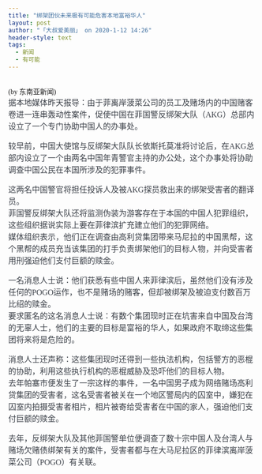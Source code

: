 ```yaml
---
title: "绑架团伙未来极有可能危害本地富裕华人"
layout: post
author: "「大叔爱美丽」 on 2020-1-12 14:26"
header-style: text
tags:
  - 新闻
  - 有可能
---
```


<head></head>
<body>
 <br> 
 <font face="微软雅黑">(by 东南亚新闻)</font>
 <br> 
 <font face="微软雅黑"><font color="#393e46"><font style="font-size:16px">据本地媒体昨天报导：由于菲离岸菠菜公司的员工及赌场内的中国赌客卷进一连串轰动性案件，促使中国在菲国警反绑架大队（AKG）总部内设立了一个专门协助中国人的办事处。</font></font></font>
 <br> 
 <font face="微软雅黑"><br> <font color="#393e46"><font style="font-size:16px">较早前，中国大使馆与反绑架大队队长依斯托莫准将讨论后，在AKG总部内设立了一个由两名中国年青警官主持的办公处，这个办事处将协助调查中国公民在本国所涉及的犯罪事件。</font></font></font>
 <br> 
 <font face="微软雅黑"><br> <font color="#393e46"><font style="font-size:16px">这两名中国警官将担任投诉人及被AKG探员救出来的绑架受害者的翻译员。</font></font><br> <font color="#393e46"><font style="font-size:16px">菲国警反绑架大队还将监测伪装为游客存在于本国的中国人犯罪组织，这些组织据说实际上要在菲律滨扩充建立他们的犯罪网络。</font></font><br> <font color="#393e46"><font style="font-size:16px">媒体组织表示，他们正在调查由高利贷集团带来马尼拉的中国黑帮，这个黑帮的成员充当该集团的打手负责绑架他们的目标人物，并向受害者用刑强迫他们支付巨额的赎金。</font></font></font>
 <br> 
 <font face="微软雅黑"><br> <font color="#393e46"><font style="font-size:16px">一名消息人士说：他们获悉有些中国人来菲律滨后，虽然他们没有涉及任何的POGO运作，也不是赌场的赌客，但却被绑架及被迫支付数百万比绍的赎金。</font></font><br> <font color="#393e46"><font style="font-size:16px">要求匿名的这名消息人士说：有数个集团现时正在坑害来自中国及台湾的无辜人士，他们的主要的目标是富裕的华人，如果政府不取缔这些集团将来将是危险的。</font></font></font>
 <br> 
 <font face="微软雅黑"><br> <font color="#393e46"><font style="font-size:16px">消息人士还声称：这些集团现时还得到一些执法机构，包括警方的恶棍的协助，利用这些执行机构的恶棍威胁及恐吓他们的目标人物。</font></font><br> <font color="#393e46"><font style="font-size:16px">去年帕塞市便发生了一宗这样的事件，一名中国男子成为网络赌场高利贷集团的受害者，这名受害者被关在一个地区警局内的囚室中，嫌犯在囚室内拍摄受害者相片，相片被寄给受害者在中国的家人，强迫他们支付巨额的赎金。</font></font></font>
 <br> 
 <font face="微软雅黑"><br> <font color="#393e46"><font style="font-size:16px">去年，反绑架大队及其他菲国警单位便调查了数十宗中国人及台湾人与赌场欠赌债绑架有关的案件，受害者都与在大马尼拉区的菲律滨离岸菠菜公司（POGO）有关联。</font></font></font>
 <br>
</body>


